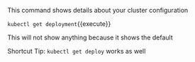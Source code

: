 This command shows details about your cluster configuration

`kubectl get deployment`{{execute}}

This will not show anything because it shows the default

Shortcut Tip:
`kubectl get deploy` works as well 